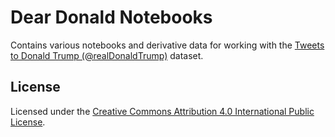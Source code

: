 # Dear Donald Notebooks

Contains various notebooks and derivative data for working with the [Tweets to Donald Trump (@realDonaldTrump)](https://doi.org/10.5683/SP/8BAVQM) dataset.

## License

Licensed under the [Creative Commons Attribution 4.0 International Public License](LICENSE).
